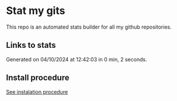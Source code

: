 # Stat my gits

This repo is an automated stats builder for all my github repositories.

## Links to stats


Generated on 04/10/2024 at 12:42:03 in 0 min, 2 seconds.

## Install procedure

[See instalation procedure](./src/install.md)

